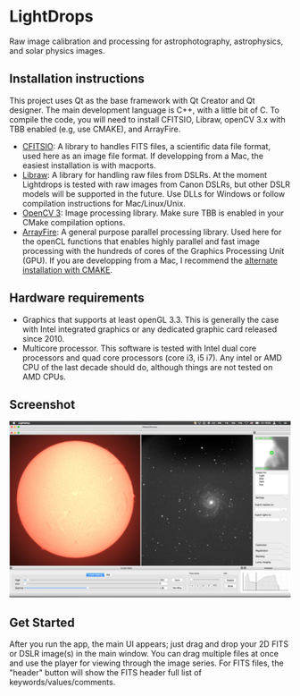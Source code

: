 # LightDrops
Raw image calibration and processing for astrophotography, astrophysics, and solar physics images. 

## Installation instructions

This project uses Qt as the base framework with Qt Creator and Qt designer. 
The main development language is C++, with a little bit of C. 
To compile the code, you will need to install CFITSIO, Libraw, openCV 3.x with TBB enabled (e.g, use CMAKE), and ArrayFire. 

- [CFITSIO](http://heasarc.gsfc.nasa.gov/fitsio/fitsio.html): A library to handles FITS files, a scientific data file format, used here as an image file format. If developping from a Mac, the easiest installation is with macports. 
- [Libraw](http://www.libraw.org/docs/Install-LibRaw-eng.html): A library for handling raw files from DSLRs. 
At the moment Lightdrops is tested with raw images from Canon DSLRs, but other DSLR models will be supported in the future. Use DLLs for Windows or follow compilation instructions for Mac/Linux/Unix. 
- [OpenCV 3](http://opencv.org): Image processing library. Make sure TBB is enabled in your CMake compilation options. 
- [ArrayFire](http://arrayfire.com): A general purpose parallel processing library. Used here for the openCL functions that enables highly parallel and fast image processing with the hundreds of cores of the Graphics Processing Unit (GPU). If you are developping from a Mac, I recommend the [alternate installation with CMAKE](https://github.com/arrayfire/arrayfire/wiki/Build-Instructions-for-OSX#building-arrayfire). 

## Hardware requirements

- Graphics that supports at least openGL 3.3. This is generally the case with Intel integrated graphics or any dedicated graphic card released since 2010. 
- Multicore processor. This software is tested with Intel dual core processors and quad core processors (core i3, i5 i7). 
Any intel or AMD CPU of the last decade should do, although things are not tested on AMD CPUs.  

## Screenshot
![alt tag](screenshots/screenshot_Solar_M74.jpg?raw=true)

## Get Started

After you run the app, the main UI appears; just drag and drop your 2D FITS or DSLR image(s) in the main window. 
You can drag multiple files at once and use the player for viewing through the image series. For FITS files, the "header" button will show the FITS header full list of keywords/values/comments. 
